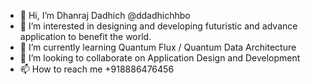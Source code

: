 - 👋 Hi, I’m Dhanraj Dadhich @ddadhichhbo
- 👀 I’m interested in designing and developing futuristic and advance application to benefit the world.
- 🌱 I’m currently learning Quantum Flux / Quantum Data Architecture
- 💞️ I’m looking to collaborate on Application Design and Development
- 📫 How to reach me +918886476456

<!---
ddadhichhbo/ddadhichhbo is a ✨ special ✨ repository because its `README.md` (this file) appears on your GitHub profile.
You can click the Preview link to take a look at your changes.
--->
